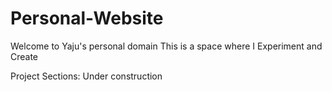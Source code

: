 # Personal-Website

Welcome to Yaju's personal domain
This is a space where I Experiment and Create

Project Sections: Under construction
